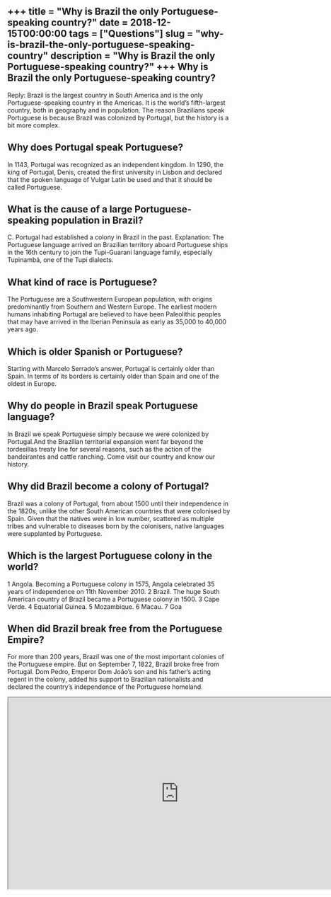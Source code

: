 +++
title = "Why is Brazil the only Portuguese-speaking country?"
date = 2018-12-15T00:00:00
tags = ["Questions"]
slug = "why-is-brazil-the-only-portuguese-speaking-country"
description = "Why is Brazil the only Portuguese-speaking country?"
+++
Why is Brazil the only Portuguese-speaking country?
---------------------------------------------------

Reply: Brazil is the largest country in South America and is the only Portuguese-speaking country in the Americas. It is the world’s fifth-largest country, both in geography and in population. The reason Brazilians speak Portuguese is because Brazil was colonized by Portugal, but the history is a bit more complex.

Why does Portugal speak Portuguese?
-----------------------------------

In 1143, Portugal was recognized as an independent kingdom. In 1290, the king of Portugal, Denis, created the first university in Lisbon and declared that the spoken language of Vulgar Latin be used and that it should be called Portuguese.

What is the cause of a large Portuguese-speaking population in Brazil?
----------------------------------------------------------------------

C. Portugal had established a colony in Brazil in the past. Explanation: The Portuguese language arrived on Brazilian territory aboard Portuguese ships in the 16th century to join the Tupi-Guarani language family, especially Tupinambá, one of the Tupi dialects.

What kind of race is Portuguese?
--------------------------------

The Portuguese are a Southwestern European population, with origins predominantly from Southern and Western Europe. The earliest modern humans inhabiting Portugal are believed to have been Paleolithic peoples that may have arrived in the Iberian Peninsula as early as 35,000 to 40,000 years ago.

Which is older Spanish or Portuguese?
-------------------------------------

Starting with Marcelo Serrado’s answer, Portugal is certainly older than Spain. In terms of its borders is certainly older than Spain and one of the oldest in Europe.

Why do people in Brazil speak Portuguese language?
--------------------------------------------------

In Brazil we speak Portuguese simply because we were colonized by Portugal.And the Brazilian territorial expansion went far beyond the tordesillas treaty line for several reasons, such as the action of the bandeirantes and cattle ranching. Come visit our country and know our history.

Why did Brazil become a colony of Portugal?
-------------------------------------------

Brazil was a colony of Portugal, from about 1500 until their independence in the 1820s, unlike the other South American countries that were colonised by Spain. Given that the natives were in low number, scattered as multiple tribes and vulnerable to diseases born by the colonisers, native languages were supplanted by Portuguese.

Which is the largest Portuguese colony in the world?
----------------------------------------------------

1 Angola. Becoming a Portuguese colony in 1575, Angola celebrated 35 years of independence on 11th November 2010. 2 Brazil. The huge South American country of Brazil became a Portuguese colony in 1500. 3 Cape Verde. 4 Equatorial Guinea. 5 Mozambique. 6 Macau. 7 Goa

When did Brazil break free from the Portuguese Empire?
------------------------------------------------------

For more than 200 years, Brazil was one of the most important colonies of the Portuguese empire. But on September 7, 1822, Brazil broke free from Portugal. Dom Pedro, Emperor Dom João’s son and his father’s acting regent in the colony, added his support to Brazilian nationalists and declared the country’s independence of the Portuguese homeland.

<iframe allow="accelerometer; autoplay; clipboard-write; encrypted-media; gyroscope; picture-in-picture" allowfullscreen="" class="__youtube_prefs__  epyt-is-override  no-lazyload" data-no-lazy="1" data-origheight="433" data-origwidth="770" data-skipgform_ajax_framebjll="" height="433" id="_ytid_67206" loading="lazy" src="https://www.youtube.com/embed/wfs_PNA_R-M?enablejsapi=1&autoplay=0&cc_load_policy=0&cc_lang_pref=&iv_load_policy=1&loop=0&modestbranding=0&rel=1&fs=1&playsinline=0&autohide=2&theme=dark&color=red&controls=1&" title="YouTube player" width="770"></iframe>